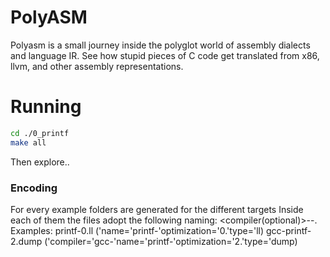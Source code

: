 # PolyASM

Polyasm is a small journey inside the polyglot world of assembly dialects and language IR. 
See how stupid pieces of C code get translated from x86, llvm, and other assembly representations.

# Running
```bash 
cd ./0_printf
make all
```
Then explore..

### Encoding
For every example folders are generated for the different targets
Inside each of them the files adopt the following naming:
<compiler(optional)>-<name>-<optimization>.<type>
Examples:
printf-0.ll ('name='printf-'optimization='0.'type='ll)
gcc-printf-2.dump ('compiler='gcc-'name='printf-'optimization='2.'type='dump)


